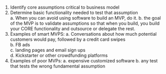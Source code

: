 1. Identify core assumptions critical to business model 
2. Determine basic functionality needed to test that assumption  
  a. When you can avoid using software to build an MVP, do it. 
  b. the goal of the MVP is to validate assumptions so that when you build, you build your CORE functionality and outsource or delegate the rest. 
3. Examples of smart MVPS: 
  a. Conversations about how much potential customers would pay, followed by a credit card swipes  
  b. FB ads  
  c. landing pages and email sign ups  
  d. Kickstarter or other crowdfunding platforms 
4. Examples of poor MVPs: 
  a. expensive customized software 
  b. any test that tests the wrong fundamental assumption 
